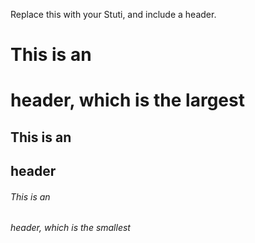 Replace this with your Stuti, and include a header.
# This is an <h1> header, which is the largest
## This is an <h2> header
###### This is an <h6> header, which is the smallest
